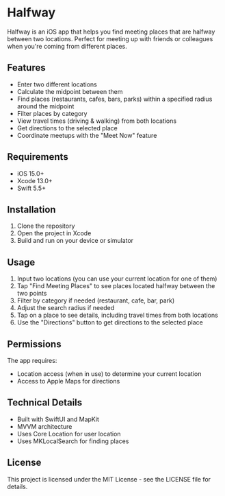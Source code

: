 # Halfway

Halfway is an iOS app that helps you find meeting places that are halfway between two locations. Perfect for meeting up with friends or colleagues when you're coming from different places.

## Features

- Enter two different locations
- Calculate the midpoint between them
- Find places (restaurants, cafes, bars, parks) within a specified radius around the midpoint
- Filter places by category
- View travel times (driving & walking) from both locations
- Get directions to the selected place
- Coordinate meetups with the "Meet Now" feature

## Requirements

- iOS 15.0+
- Xcode 13.0+
- Swift 5.5+

## Installation

1. Clone the repository
2. Open the project in Xcode
3. Build and run on your device or simulator

## Usage

1. Input two locations (you can use your current location for one of them)
2. Tap "Find Meeting Places" to see places located halfway between the two points
3. Filter by category if needed (restaurant, cafe, bar, park)
4. Adjust the search radius if needed
5. Tap on a place to see details, including travel times from both locations
6. Use the "Directions" button to get directions to the selected place

## Permissions

The app requires:
- Location access (when in use) to determine your current location
- Access to Apple Maps for directions

## Technical Details

- Built with SwiftUI and MapKit
- MVVM architecture
- Uses Core Location for user location
- Uses MKLocalSearch for finding places

## License

This project is licensed under the MIT License - see the LICENSE file for details. 